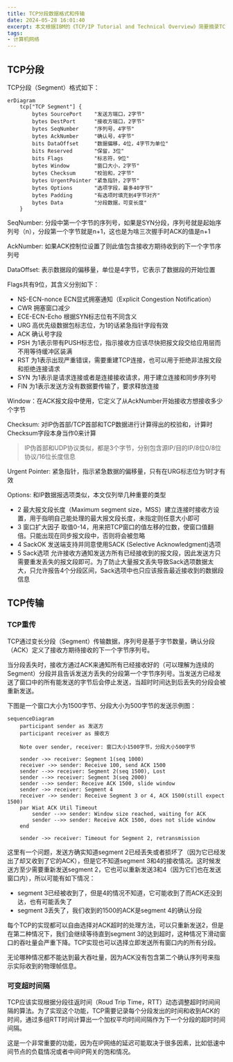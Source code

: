 ```yaml
---
title: TCP分段数据格式和传输
date: 2024-05-28 16:01:40
excerpt: 本文根据IBM的《TCP/IP Tutorial and Technical Overview》简要摘录TCP分段相关知识
tags:
- 计算机网络
---
```


## TCP分段

TCP分段（Segment）格式如下：

```mermaid
erDiagram
    tcp["TCP Segment"] {
        bytes SourcePort    "发送方端口，2字节"
        bytes DestPort      "接收方端口，2字节"
        bytes SeqNumber     "序列号，4字节"
        bytes AckNumber     "确认号，4字节"
        bits DataOffset     "数据偏移，4位，4字节为单位"
        bits Reserved       "保留，3位"
        bits Flags          "标志符，9位"
        bytes Window        "窗口大小，2字节"
        bytes Checksum      "校验和，2字节"
        bytes UrgentPointer "紧急指针，2字节"
        bytes Options       "选项字段，最多40字节"
        bytes Padding       "有选项时填充到4字节对齐"
        bytes Data          "分段数据，可变长度"
    }
```

SeqNumber: 分段中第一个字节的序列号，如果是SYN分段，序列号就是起始序列号（n），分段第一个字节就是n+1，这也是为啥三次握手时ACK的值是n+1

AckNumber: 如果ACK控制位设置了则此值包含接收方期待收到的下一个字节序列号

DataOffset: 表示数据段的偏移量，单位是4字节，它表示了数据段的开始位置

Flags共有9位，其含义分别如下：

- NS-ECN-nonce ECN显式拥塞通知（Explicit Congestion Notification）
- CWR 拥塞窗口减少
- ECE-ECN-Echo 根据SYN标志位有不同含义
- URG 高优先级数据包标志位，为1的话紧急指针字段有效
- ACK 确认号字段
- PSH 为1表示带有PUSH标志位，指示接收方应该尽快把报文段交给应用层而不用等待缓冲区装满
- RST 为1表示出现严重错误，需要重建TCP连接，也可以用于拒绝非法报文段和拒绝连接请求
- SYN 为1表示是请求连接或者是连接接收请求，用于建立连接和同步序列号
- FIN 为1表示发送方没有数据要传输了，要求释放连接

Window：在ACK报文段中使用，它定义了从AckNumber开始接收方想接收多少个字节

Checksum: 对IP伪首部/TCP首部和TCP数据进行计算得出的校验和，计算时Checksum字段本身当作0来计算

> IP伪首部和UDP协议类似，都是3个字节，分别包含源IP/目的IP/8位0/8位协议/16位长度信息

Urgent Pointer: 紧急指针，指示紧急数据的偏移量，只有在URG标志位为1时才有效

Options: 和IP数据报选项类似，本文仅列举几种重要的类型

- 2 最大报文段长度（Maximum segment size，MSS）建立连接时接收方设置，用于指明自己能处理的最大报文段长度，未指定则任意大小即可
- 3 窗口扩大因子 取值0-14，用来把TCP窗口的值左移的位数，使窗口值翻倍。只能出现在同步报文段中，否则将会被忽略
- 4 SackOK 发送端支持并同意使用SACK (Selective Acknowledgment)选项
- 5 Sack选项 允许接收方通知发送方所有已经接收到的报文段，因此发送方只需要重发丢失的报文段即可。为了防止大量报文丢失导致Sack选项数据太大，只允许报告4个分段区间，Sack选项中也只应该报告最近接收到的数据段信息

## TCP传输

### TCP重传

TCP通过变长分段（Segment）传输数据，序列号是基于字节数量，确认分段（ACK）定义了接收方期待接收的下一个字节序列号。

当分段丢失时，接收方通过ACK来通知所有已经接收好的（可以理解为连续的Segment）分段并且告诉发送方丢失的分段第一个字节序列号。当发送方已经发送了窗口中的所有能发送的字节后会停止发送，当超时时间达到后丢失的分段会被重新发送。

下图是一个窗口大小为1500字节、分段大小为500字节的发送示例图：

```mermaid
sequenceDiagram
    participant sender as 发送方
    participant receiver as 接收方

    Note over sender, receiver: 窗口大小1500字节，分段大小500字节

    sender ->> receiver: Segment 1(seq 1000)
    receiver ->> sender: Receive 100, send ACK 1500
    sender -->> receiver: Segment 2(seq 1500), Lost
    sender -->> receiver: Segment 3(seq 2000)
    sender -->> sender: Receive ACK 1500, slide window
    sender ->> receiver: Segment 4
    receiver ->> sender: Receive Segment 3 or 4, ACK 1500(still expect 1500)
    par Wiat ACK Util Timeout
        sender -->> sender: Window size reached, waiting for ACK
        sender -->> sender: Receive ACK 1500, does not slide window
    end

    sender ->> receiver: Timeout for Segment 2, retransmission
```

这里有一个问题，发送方确实知道segment 2已经丢失或者损坏了（因为它已经发出了却又收到了它的ACK），但是它不知道segment 3和4的接收情况。这时候发送方至少需要重新发送segment 2，它也可以重新发送3和4（因为它们也在发送窗口内），所以可能有如下情况：

- segment 3已经被收到了，但是4的情况不知道，它可能收到了而ACK还没到达，也有可能丢失了
- segment 3丢失了，我们收到的1500的ACK是segment 4的确认分段

每个TCP的实现都可以自由选择对ACK超时的处理方法，可以只重新发送2，但是在第二种情况下，我们会继续等待直到segment 3的达到超时，这种情况下滑动窗口的吞吐量会严重下降。TCP实现也可以选择立即发送所有窗口内的所有分段。

无论哪种情况都不能达到最大吞吐量，因为ACK没有包含第二个确认序列号来指示实际收到的物理帧信息。

### 可变超时间隔

TCP应该实现根据分段往返时间（Roud Trip Time，RTT）动态调整超时时间间隔的算法。为了实现这个功能，TCP需要记录每个分段发出的时间和收到ACK的时间，通过多组RTT时间计算出一个加权平均时间间隔作为下一个分段的超时时间间隔。

这是一个非常重要的功能，因为在IP网络的延迟可能取决于很多因素，比如低速中间节点的负载情况或者中间IP网关的饱和情况。